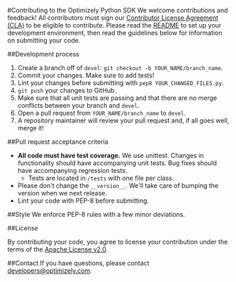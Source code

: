 #Contributing to the Optimizely Python SDK
We welcome contributions and feedback! All contributors must sign our [Contributor License Agreement (CLA)](https://docs.google.com/a/optimizely.com/forms/d/e/1FAIpQLSf9cbouWptIpMgukAKZZOIAhafvjFCV8hS00XJLWQnWDFtwtA/viewform) to be eligible to contribute. Please read the [README](README.md) to set up your development environment, then read the guidelines below for information on submitting your code.

##Development process

1. Create a branch off of `devel`: `git checkout -b YOUR_NAME/branch_name`.
2. Commit your changes. Make sure to add tests!
3. Lint your changes before submitting with `pep8 YOUR_CHANGED_FILES.py`.
4. `git push` your changes to GitHub.
5. Make sure that all unit tests are passing and that there are no merge conflicts between your branch and `devel`.
6. Open a pull request from `YOUR_NAME/branch_name` to `devel`.
7. A repository maintainer will review your pull request and, if all goes well, merge it!

##Pull request acceptance criteria

* **All code must have test coverage.** We use unittest. Changes in functionality should have accompanying unit tests. Bug fixes should have accompanying regression tests.
  * Tests are located in `/tests` with one file per class.
* Please don't change the `__version__`. We'll take care of bumping the version when we next release.
* Lint your code with PEP-8 before submitting.

##Style
We enforce PEP-8 rules with a few minor deviations.

##License

By contributing your code, you agree to license your contribution under the terms of the [Apache License v2.0](http://www.apache.org/licenses/LICENSE-2.0).

##Contact
If you have questions, please contact developers@optimizely.com.
